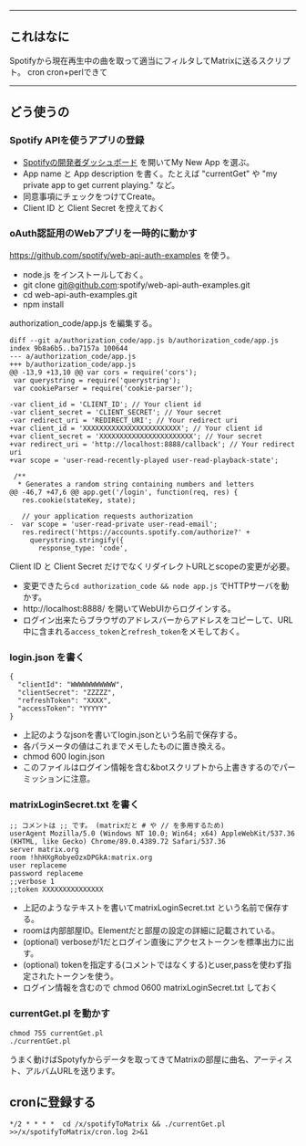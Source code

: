 
----
## これはなに

Spotifyから現在再生中の曲を取って適当にフィルタしてMatrixに送るスクリプト。
cron
cron+perlできて

----
## どう使うの

### Spotify APIを使うアプリの登録
- [Spotifyの開発者ダッシュボード](https://developer.spotify.com/dashboard/applications) を開いてMy New App を選ぶ。
- App name と App description を書く。たとえば "currentGet" や "my private app to get current playing." など。
- 同意事項にチェックをつけてCreate。
- Client ID と Client Secret を控えておく

### oAuth認証用のWebアプリを一時的に動かす

https://github.com/spotify/web-api-auth-examples を使う。

- node.js をインストールしておく。
- git clone git@github.com:spotify/web-api-auth-examples.git
- cd web-api-auth-examples.git
- npm install

authorization_code/app.js を編集する。

```
diff --git a/authorization_code/app.js b/authorization_code/app.js
index 9b8a6b5..ba7157a 100644
--- a/authorization_code/app.js
+++ b/authorization_code/app.js
@@ -13,9 +13,10 @@ var cors = require('cors');
 var querystring = require('querystring');
 var cookieParser = require('cookie-parser');

-var client_id = 'CLIENT_ID'; // Your client id
-var client_secret = 'CLIENT_SECRET'; // Your secret
-var redirect_uri = 'REDIRECT_URI'; // Your redirect uri
+var client_id = 'XXXXXXXXXXXXXXXXXXXXXXXX'; // Your client id
+var client_secret = 'XXXXXXXXXXXXXXXXXXXXXXX'; // Your secret
+var redirect_uri = 'http://localhost:8888/callback'; // Your redirect uri
+var scope = 'user-read-recently-played user-read-playback-state';

 /**
  * Generates a random string containing numbers and letters
@@ -46,7 +47,6 @@ app.get('/login', function(req, res) {
   res.cookie(stateKey, state);

   // your application requests authorization
-  var scope = 'user-read-private user-read-email';
   res.redirect('https://accounts.spotify.com/authorize?' +
     querystring.stringify({
       response_type: 'code',
```

Client ID と Client Secret だけでなくリダイレクトURLとscopeの変更が必要。

- 変更できたら`cd authorization_code && node app.js` でHTTPサーバを動かす。
- http://localhost:8888/ を開いてWebUIからログインする。
- ログイン出来たらブラウザのアドレスバーからアドレスをコピーして、URL中に含まれる`access_token`と`refresh_token`をメモしておく。

### login.json を書く

```
{
  "clientId": "WWWWWWWWWWW",
  "clientSecret": "ZZZZZ",
  "refreshToken": "XXXX",
  "accessToken": "YYYYY"
}
```
- 上記のようなjsonを書いてlogin.jsonという名前で保存する。
- 各パラメータの値はこれまでメモしたものに置き換える。
- chmod 600 login.json
- このファイルはログイン情報を含む&botスクリプトから上書きするのでパーミッションに注意。

### matrixLoginSecret.txt を書く

```
;; コメントは ;; です。 (matrixだと # や // を多用するため)
userAgent Mozilla/5.0 (Windows NT 10.0; Win64; x64) AppleWebKit/537.36 (KHTML, like Gecko) Chrome/89.0.4389.72 Safari/537.36
server matrix.org
room !hhHXgRobyeOzxDPGkA:matrix.org
user replaceme
password replaceme
;;verbose 1
;;token XXXXXXXXXXXXXXX
```

- 上記のようなテキストを書いてmatrixLoginSecret.txt という名前で保存する。
- roomは内部部屋ID。Elementだと部屋の設定の詳細に記載されている。
- (optional) verboseが1だとログイン直後にアクセストークンを標準出力に出す。
- (optional) tokenを指定する(コメントではなくする)とuser,passを使わず指定されたトークンを使う。
- ログイン情報を含むので chmod 0600 matrixLoginSecret.txt しておく

### currentGet.pl を動かす

```
chmod 755 currentGet.pl
./currentGet.pl
```

うまく動けばSpotyfyからデータを取ってきてMatrixの部屋に曲名、アーティスト、アルバムURLを送ります。

## cronに登録する

```
*/2 * * * *  cd /x/spotifyToMatrix && ./currentGet.pl >>/x/spotifyToMatrix/cron.log 2>&1
```
